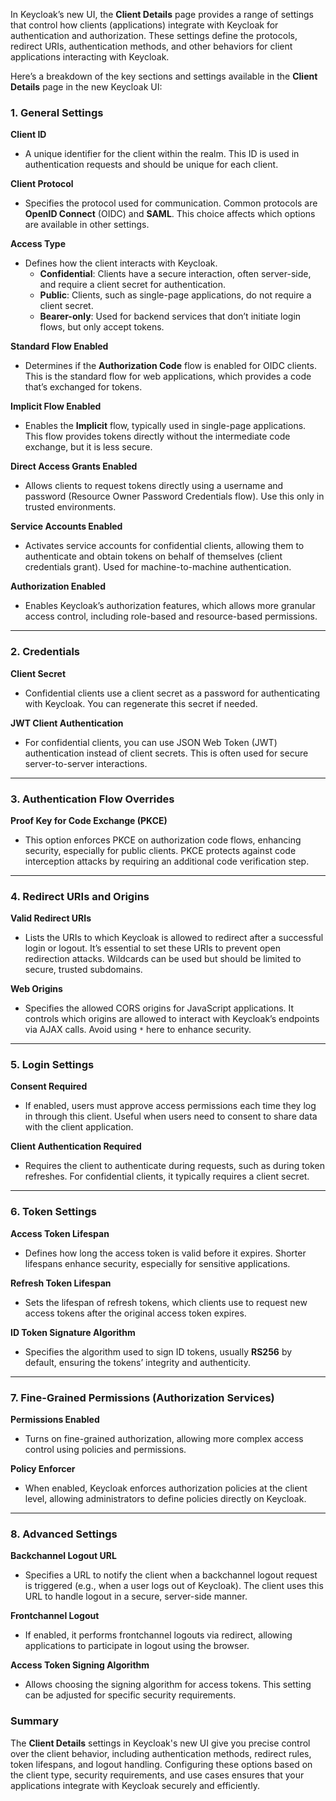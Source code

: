 In Keycloak’s new UI, the **Client Details** page provides a range of settings that control how clients (applications) integrate with Keycloak for authentication and authorization. These settings define the protocols, redirect URIs, authentication methods, and other behaviors for client applications interacting with Keycloak.

Here’s a breakdown of the key sections and settings available in the **Client Details** page in the new Keycloak UI:

### 1. General Settings

**Client ID**
- A unique identifier for the client within the realm. This ID is used in authentication requests and should be unique for each client.

**Client Protocol**
- Specifies the protocol used for communication. Common protocols are **OpenID Connect** (OIDC) and **SAML**. This choice affects which options are available in other settings.

**Access Type**
- Defines how the client interacts with Keycloak.
    - **Confidential**: Clients have a secure interaction, often server-side, and require a client secret for authentication.
    - **Public**: Clients, such as single-page applications, do not require a client secret.
    - **Bearer-only**: Used for backend services that don’t initiate login flows, but only accept tokens.

**Standard Flow Enabled**
- Determines if the **Authorization Code** flow is enabled for OIDC clients. This is the standard flow for web applications, which provides a code that’s exchanged for tokens.

**Implicit Flow Enabled**
- Enables the **Implicit** flow, typically used in single-page applications. This flow provides tokens directly without the intermediate code exchange, but it is less secure.

**Direct Access Grants Enabled**
- Allows clients to request tokens directly using a username and password (Resource Owner Password Credentials flow). Use this only in trusted environments.

**Service Accounts Enabled**
- Activates service accounts for confidential clients, allowing them to authenticate and obtain tokens on behalf of themselves (client credentials grant). Used for machine-to-machine authentication.

**Authorization Enabled**
- Enables Keycloak’s authorization features, which allows more granular access control, including role-based and resource-based permissions.

---

### 2. Credentials

**Client Secret**
- Confidential clients use a client secret as a password for authenticating with Keycloak. You can regenerate this secret if needed.

**JWT Client Authentication**
- For confidential clients, you can use JSON Web Token (JWT) authentication instead of client secrets. This is often used for secure server-to-server interactions.

---

### 3. Authentication Flow Overrides

**Proof Key for Code Exchange (PKCE)**
- This option enforces PKCE on authorization code flows, enhancing security, especially for public clients. PKCE protects against code interception attacks by requiring an additional code verification step.

---

### 4. Redirect URIs and Origins

**Valid Redirect URIs**
- Lists the URIs to which Keycloak is allowed to redirect after a successful login or logout. It’s essential to set these URIs to prevent open redirection attacks. Wildcards can be used but should be limited to secure, trusted subdomains.

**Web Origins**
- Specifies the allowed CORS origins for JavaScript applications. It controls which origins are allowed to interact with Keycloak’s endpoints via AJAX calls. Avoid using `*` here to enhance security.

---

### 5. Login Settings

**Consent Required**
- If enabled, users must approve access permissions each time they log in through this client. Useful when users need to consent to share data with the client application.

**Client Authentication Required**
- Requires the client to authenticate during requests, such as during token refreshes. For confidential clients, it typically requires a client secret.

---

### 6. Token Settings

**Access Token Lifespan**
- Defines how long the access token is valid before it expires. Shorter lifespans enhance security, especially for sensitive applications.

**Refresh Token Lifespan**
- Sets the lifespan of refresh tokens, which clients use to request new access tokens after the original access token expires.

**ID Token Signature Algorithm**
- Specifies the algorithm used to sign ID tokens, usually **RS256** by default, ensuring the tokens’ integrity and authenticity.

---

### 7. Fine-Grained Permissions (Authorization Services)

**Permissions Enabled**
- Turns on fine-grained authorization, allowing more complex access control using policies and permissions.

**Policy Enforcer**
- When enabled, Keycloak enforces authorization policies at the client level, allowing administrators to define policies directly on Keycloak.

---

### 8. Advanced Settings

**Backchannel Logout URL**
- Specifies a URL to notify the client when a backchannel logout request is triggered (e.g., when a user logs out of Keycloak). The client uses this URL to handle logout in a secure, server-side manner.

**Frontchannel Logout**
- If enabled, it performs frontchannel logouts via redirect, allowing applications to participate in logout using the browser.

**Access Token Signing Algorithm**
- Allows choosing the signing algorithm for access tokens. This setting can be adjusted for specific security requirements.

### Summary

The **Client Details** settings in Keycloak's new UI give you precise control over the client behavior, including authentication methods, redirect rules, token lifespans, and logout handling. Configuring these options based on the client type, security requirements, and use cases ensures that your applications integrate with Keycloak securely and efficiently.